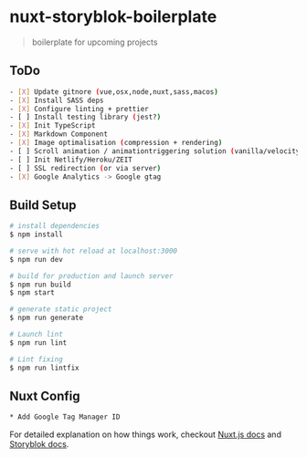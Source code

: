 # nuxt-storyblok-boilerplate

> boilerplate for upcoming projects

## ToDo

```bash
- [X] Update gitnore (vue,osx,node,nuxt,sass,macos)
- [X] Install SASS deps
- [X] Configure linting + prettier
- [ ] Install testing library (jest?)
- [X] Init TypeScript
- [X] Markdown Component
- [X] Image optimalisation (compression + rendering)
- [ ] Scroll animation / animationtriggering solution (vanilla/velocity/etc)
- [ ] Init Netlify/Heroku/ZEIT
- [ ] SSL redirection (or via server)
- [X] Google Analytics -> Google gtag
```

## Build Setup

```bash
# install dependencies
$ npm install

# serve with hot reload at localhost:3000
$ npm run dev

# build for production and launch server
$ npm run build
$ npm start

# generate static project
$ npm run generate

# Launch lint
$ npm run lint

# Lint fixing
$ npm run lintfix
```

## Nuxt Config

```bash
* Add Google Tag Manager ID
```

For detailed explanation on how things work, checkout [Nuxt.js docs](https://nuxtjs.org) and [Storyblok docs](https://www.storyblok.com/docs).
